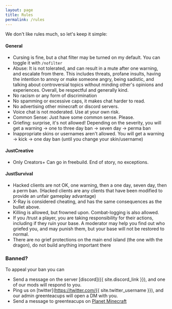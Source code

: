 ```yaml
---
layout: page
title: Rules
permalink: /rules
---
```


We don't like rules much, so let's keep it simple:

#### General
- Cursing is fine, but a chat filter may be turned on my default. You can toggle it with `/nofilter`
- Abuse: It is not tolerated, and can result in a mute after one warning, and escalate from there. This includes threats, profane insults, having the intention to annoy or make someone angry, being sadistic, and talking about controversial topics without minding other's opinions and experiences. Overall, be respectful and generally kind.
- No racism or any form of discrimination
- No spamming or excessive caps, it makes chat harder to read.
- No advertising other minecraft or discord servers.
- Voice chat is not moderated. Use at your own risk.
- Common Sense: Just have some common sense. Please.
- Griefing: surprise, it's not allowed! Depending on the severity, you will get a warning → one to three day ban → seven day → perma ban
- Inappropriate skins or usernames aren't allowed. You will get a warning → kick → one day ban (until you change your skin/username)


#### JustCreative
- Only Creators+ Can go in freebuild. End of story, no exceptions.


#### JustSurvival
- Hacked clients are not OK, one warning, then a one day, seven day, then a perm ban. (Hacked clients are any clients that have been modified to provide an unfair gameplay advantage)
- X-Ray is considered cheating, and has the same consequences as the bullet above.
- Killing is allowed, but frowned upon. Combat-logging is also allowed.
- If you /trust a player, you are taking responsibility for their actions, including if they ruin your base. A moderator may help you find out who griefed you, and may punish them, but your base will not be restored to normal.
- There are no grief protections on the main end island (the one with the dragon), do not build anything important there


### Banned?

To appeal your ban you can

- Send a message on the server [discord]({{ site.discord_link }}), and one of our mods will respond to you.
- Ping us on [twitter](https://twitter.com/{{ site.twitter_username }}), and our admin greenteacups will open a DM with you.
- Send a message to greenteacups on [Planet Minecraft](https://www.planetminecraft.com/server/just-creative/)
